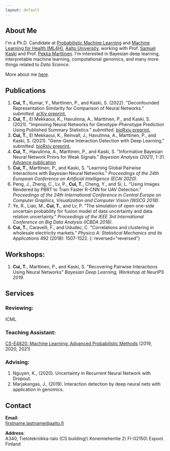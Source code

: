 ```yaml
---
layout: default
---
```


## About Me
 I'm a Ph.D. Candidate at [Probabilistic Machine Learning](https://research.cs.aalto.fi/pml/) and [Machine Learning for Health (ML4H)](https://users.ics.aalto.fi/~pemartti/), [Aalto University](http://www.aalto.fi/en/), working with Prof. [Samuel Kaski](https://people.aalto.fi/samuel.kaski) and Prof. [Pekka Marttinen](https://users.ics.aalto.fi/~pemartti/). I'm interested in Bayesian deep learning, interpretable machine learning, computational genomics, and many more things related to _Data Science_.

More about me [here](./more_about_me.html).

## Publications

1. **Cui, T.**, Kumar, Y., Marttinen, P., and Kaski, S. (2022). "Deconfounded Representation Similarity for Comparison of Neural Networks." _submitted._ [arXiv preprint.](https://arxiv.org/abs/2202.00095)
2. **Cui, T.**, El Mekkaoui, K., Havulinna, A., Marttinen, P., and Kaski, S. (2021). "Improving Neural Networks for Genotype-Phenotype Prediction Using Published Summary Statistics." _submitted._ [bioRxiv preprint.](https://www.biorxiv.org/content/10.1101/2021.11.09.467937v1)
3. **Cui, T.**, El Mekkaoui, K., Reinvall, J., Havulinna, A., Marttinen, P., and Kaski, S. (2021). "Gene-Gene Interaction Detection with Deep Learning." _submitted._ [bioRxiv preprint.](https://www.biorxiv.org/content/10.1101/2021.03.12.435063v1)
4. **Cui, T.**, Havulinna, A., Marttinen, P., and Kaski, S. "Informative Bayesian Neural Network Priors for Weak Signals." _Bayesian Analysis (2021)_, 1-31. [Advance publication](https://projecteuclid.org/journals/bayesian-analysis/advance-publication/Informative-Bayesian-Neural-Network-Priors-for-Weak-Signals/10.1214/21-BA1291.full)
5. **Cui, T.**, Marttinen, P., and Kaski, S. "Learning Global Pairwise Interactions with Bayesian Neural Networks." _Proceedings of the 24th European Conference on Artificial Intelligence (ECAI 2020)_.
6. Peng, J., Zheng, C., Lv, P., **Cui, T.**, Cheng, Y., and Si, L. "Using Images Rendered by PBRT to Train Faster R-CNN for UAV Detection." _Proceedings of the 24th International Conference in Central Europe on Computer Graphics, Visualization and Computer Vision (WSCG 2018)_.
7. Ye, R., Liao, M., **Cui, T.**, and Lv, P. "The simulation of open one-side uncertain probability for fusion model of data uncertainty and data relation uncertainty." _Proceedings of the IEEE 3rd International Conference on Big Data Analysis (ICBDA 2018)_.
8. **Cui, T.**, Caravelli, F., and Ududec, C. "Correlations and clustering in wholesale electricity markets." _Physica A: Statistical Mechanics and its Applications_ 492 (2018): 1507-1522.
{: reversed="reversed"}


## Workshops:
1. **Cui, T.**, Marttinen, P., and Kaski, S. "Recovering Pairwise Interactions Using Neural Networks" _Bayesian Deep Learning, Workshop at NeurIPS 2019_.

## Services
### Reviewing:
ICML

### Teaching Assistant:
[CS-E4820: Machine Learning: Advanced Probabilistic Methods](https://mycourses.aalto.fi/course/view.php?id=24365) (2019, 2020, 2021)

### Advising:
1. Nguyen, K., (2020). Uncertainty in Recurrent Neural Network with Dropout.
2. Marjakangas, J., (2019). Interaction detection by deep neural nets with application in genomics.


## Contact
**Email**:   
[firstname.lastname@aalto.fi](mailto:tianyu.cui@aalto.fi)

**Address**:   
A340, Tietotekniikka-talo (CS building)\\
Konemiehentie 2\\
FI-02150\\
Espoo\\
Finland  
